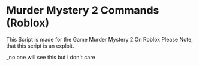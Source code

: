 # Murder Mystery 2 Commands (Roblox)

This Script is made for the Game Murder Mystery 2 On Roblox
Please Note, that this script is an exploit.

_no one will see this but i don't care

